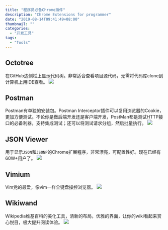 ```yaml
---
title: "程序员必备Chrome插件"
description: "Chrome Extensions for programmer"
date: "2019-08-14T09:41:49+08:00"
thumbnail: ""
categories:
  - "开发工具"
tags:
  - "Tools"
---
```


## Octotree
在GitHub边侧栏上显示代码树。非常适合查看项目源代码，无需将代码库clone到计算机上用IDE查看。
![](http://wx2.sinaimg.cn/large/007WyrCfgy1g5zjewjprfj30hs0b4wg0.jpg)

## Postman
Postman有单独的安装包。Postman Interceptor插件可以复用浏览器的Cookie，更加方便测试。不论你是做后端开发还是客户端开发，PostMan都是测试HTTP接口的必备利器，支持集成测试；还可以将测试请求分组，然后批量执行。
![](http://wx3.sinaimg.cn/large/007WyrCfgy1g5zjexd2rjj30yq0m5q5d.jpg)

## JSON Viewer
用于显示`JSON`和`JSONP`的Chrome扩展程序，非常漂亮，可配置性好。现在已经有60W+用户了。
![](https://lh3.googleusercontent.com/PDdbXwulUzBMZrQZ_lrSS-4tX2lsfABWfCc-FzugDZixGdAnBZvsTQgjTjJ4YAjHsc8jdwEN=w640-h400-e365)

## Vimium
Vim党的最爱，像vim一样全键盘操控浏览器。
![](https://i.warosu.org/data/g/img/0577/63/1480486355521.jpg)

## Wikiwand
Wikipedia维基百科的美化工具，清新的布局，优雅的界面，让你的wiki看起来赏心悦目，极大提升阅读体验。
![](http://wx1.sinaimg.cn/large/007WyrCfgy1g5zjexlygij30hs0b4413.jpg)
